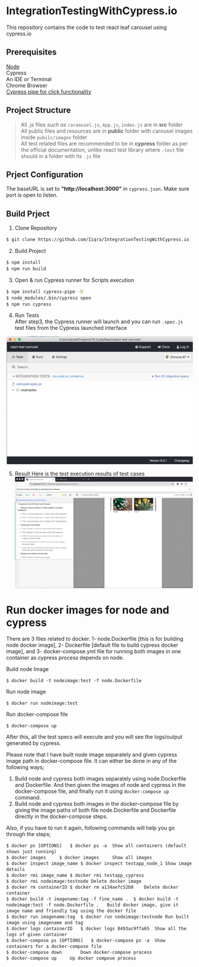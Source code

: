 # IntegrationTestingWithCypress.io
This repository contains the code to test react leaf carousel using cypress.io 


## Prerequisites
[Node](https://nodejs.org/en/download/)  
Cypress  
An IDE or Terminal  
Chrome Browser  
[Cypress pipe for click functionality](https://www.npmjs.com/package/cypress-pipe?activeTab=readme)

## Project Structure 
> All .js files *such as* `careousel.js`, `App.js`, `index.js` are in **src** folder  
> All public files and resources are in **public** folder with carousel images inside `pubilc/images` folder  
> All test related files are recommended to be in **cypress** folder as per the official documentation, unlike react test library where `.test` file should in a folder with its `.js` file  

## Prject Configuration
The baseURL is set to **"http://localhost:3000"** in `cypress.json`. Make sure port is open to listen. 


## Build Prject

1. Clone Repository
``` sh
$ git clone https://github.com/Iiqra/IntegrationTestingWithCypress.io
```
2. Build Project

``` sh
$ npm install
$ npm run build 
```
3. Open & run Cypress runner for Scripts execution 
``` sh
$ npm install cypress-pipe -D
$ node_modules/.bin/cypress open
$ npm run cypress
```
4. Run Tests  
After step3, the Cypress runner will launch and you can run `.spec.js` test files from the Cypress launched interface

![cypress interface](deliverables/images/CypressUI.png?raw=true)

5. Result
Here is the test execution results of test cases 
![results](deliverables/images/PassedTestcases.png?raw=true)

# Run docker images for node and cypress 
There are 3 files related to docker. 1- node.Dockerfile [this is for building node docker image], 2- Dockerfile [default file to build cypress docker image], and 3- docker-compose.yml file for running both images in one container as cypress process depends on node. 

Build node Image
```
$ docker build -t nodeimage:test -f node.Dockerfile
```
Run node image

```
$ docker run nodeimage:test
```
Run docker-compose file 

```
$ docker-compose up
```

After this, all the test specs will execute and you will see the logs/output generated by cypress.

Please note that I have built node image separately and given cypress image path in docker-compose file. It can either be done in any of the following ways;

1. Build node and cypress both images separately using node.Dockerfile and Dockerfile. And then given the images of node and cypress in the docker-compose file, and finally run it using `docker-compose up` command.  
2. Build node and cypress both images in the docker-compose file by giving the image paths of both file node.Dockerfile and Dockerfile directly in the docker-compose steps. 

Also, if you have to run it again, following commands will help you go through the steps;

```
$ docker ps [OPTIONS]	$ docker ps -a 	Show all containers (default shows just running)
$ docker images 	$ docker images 	Show all images 
$ docker inspect image_name	$ docker inspect testapp_node_1	Show image details 
$ docker rmi image_name	$ docker rmi testapp_cypress
$ docker rmi nodeimage:testnode	Delete docker image
$ docker rm containerID	$ docker rm a134aefc52b0	Delete docker container 
$ docker build -t imagename:tag -f fine_name . 	$ docker build -t nodeimage:test -f node.Dockerfile .	Build docker image, give it image name and friendly tag using the docker file
$ docker run imagename:tag	$ docker run nodeimage:testnode	Run built image using imagename and tag
$ docker logs containerID	$ docker logs 8493ac9ffa65	Show all the logs of given container
$ docker-compose ps [OPTIONS] 	$ docker-compose ps -a	Show containers for a docker-compose file 
$ docker-compose down		Down docker-compose process
$ docker-compose up		Up docker compose process 
```
